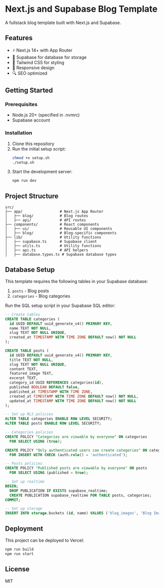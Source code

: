 # Next.js and Supabase Blog Template

A fullstack blog template built with Next.js and Supabase.

## Features

- ⚡️ Next.js 14+ with App Router
- 💾 Supabase for database for storage
- 🎨 Tailwind CSS for styling
- 📱 Responsive design
- 🔍 SEO optimized

## Getting Started

### Prerequisites

- Node.js 20+ (specified in .nvmrc)
- Supabase account

### Installation

1. Clone this repository
2. Run the initial setup script:
   ```bash
   chmod +x setup.sh
   ./setup.sh
   ```
3. Start the development server:
   ```bash
   npm run dev
   ```

## Project Structure

```
src/
├── app/                 # Next.js App Router
│   ├── blog/            # Blog routes
│   ├── api/             # API routes
├── components/          # React components
│   ├── ui/              # Reusable UI components
│   ├── blog/            # Blog-specific components
├── lib/                 # Utility functions
│   ├── supabase.ts      # Supabase client
│   ├── utils.ts         # Utility functions
│   ├── api.ts           # API helpers
│   ├── database.types.ts # Supabase database types
```

## Database Setup

This template requires the following tables in your Supabase database:

1. `posts` - Blog posts
2. `categories` - Blog categories

Run the SQL setup script in your Supabase SQL editor:

```sql
-- Create tables
CREATE TABLE categories (
  id UUID DEFAULT uuid_generate_v4() PRIMARY KEY,
  name TEXT NOT NULL,
  slug TEXT NOT NULL UNIQUE,
  created_at TIMESTAMP WITH TIME ZONE DEFAULT now() NOT NULL
);

CREATE TABLE posts (
  id UUID DEFAULT uuid_generate_v4() PRIMARY KEY,
  title TEXT NOT NULL,
  slug TEXT NOT NULL UNIQUE,
  content TEXT,
  featured_image TEXT,
  excerpt TEXT,
  category_id UUID REFERENCES categories(id),
  published BOOLEAN DEFAULT false,
  published_at TIMESTAMP WITH TIME ZONE,
  created_at TIMESTAMP WITH TIME ZONE DEFAULT now() NOT NULL,
  updated_at TIMESTAMP WITH TIME ZONE DEFAULT now() NOT NULL
);

-- Set up RLS policies
ALTER TABLE categories ENABLE ROW LEVEL SECURITY;
ALTER TABLE posts ENABLE ROW LEVEL SECURITY;

-- Categories policies
CREATE POLICY "Categories are viewable by everyone" ON categories
  FOR SELECT USING (true);

CREATE POLICY "Only authenticated users can create categories" ON categories
  FOR INSERT WITH CHECK (auth.role() = 'authenticated');

-- Posts policies
CREATE POLICY "Published posts are viewable by everyone" ON posts
  FOR SELECT USING (published = true);

-- Set up realtime
BEGIN;
  DROP PUBLICATION IF EXISTS supabase_realtime;
  CREATE PUBLICATION supabase_realtime FOR TABLE posts, categories;
COMMIT;

-- Set up storage
INSERT INTO storage.buckets (id, name) VALUES ('blog_images', 'Blog Images');
```

## Deployment

This project can be deployed to Vercel:

```bash
npm run build
npm run start
```

## License

MIT